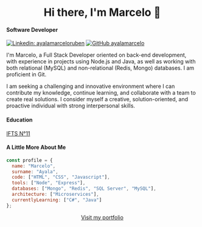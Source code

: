 <h1 align="center">Hi there, I'm Marcelo 👋</h1>
<!--<img align='right' src="https://gist.githubusercontent.com/theAdityaNVS/f5b585d1082da2dffffea32434f37956/raw/7f9552d0a179b4f84059259fa878199e369b069c/GitHub-logo.gif" width="180">-->

#### <p>Software Developer</p>

[![Linkedin: ayalamarceloruben](https://img.shields.io/badge/-ayalamarceloruben-blue?style=flat-square&logo=Linkedin&logoColor=white&link=https://www.linkedin.com/in/ayalamarceloruben/)](https://www.linkedin.com/in/ayalamarceloruben/)
[![GitHub ayalamarcelo](https://img.shields.io/github/followers/ayalamarcelo?label=follow&style=social)](https://github.com/ayalamarcelo)

<p align="left">I'm Marcelo, a Full Stack Developer oriented on back-end development, with experience in projects using Node.js and Java, as well as working with both relational (MySQL) and non-relational (Redis, Mongo) databases. I am proficient in Git.

I am seeking a challenging and innovative environment where I can contribute my knowledge, continue learning, and collaborate with a team to create real solutions. I consider myself a creative, solution-oriented, and proactive individual with strong interpersonal skills.</p>

#### <p>Education</p>

<p><a href="https://www.ifts11.com">IFTS N°11</a></p>

#### <p>A Little More About Me</p>

```javascript
const profile = {
  name: "Marcelo",
  surname: "Ayala",
  code: ["HTML", "CSS", "Javascript"],
  tools: ["Node", "Express"],
  databases: ["Mongo", "Redis", "SQL Server", "MySQL"],
  architecture: ["Microservices"],
  currentlyLearning: ["C#", "Java"]
};
```

<p align="center"><a href="https://ayalamarcelo.github.io/portfolio/" target="_blank" rel="noopener noreferrer">Visit my portfolio</a></p>

<!--
<p>My Stats</p>

<div align="center">
  <img src="https://github-readme-stats.vercel.app/api?username=ayalamarcelo&hide_title=false&hide_rank=false&show_icons=true&include_all_commits=true&count_private=true&disable_animations=false&theme=bear&locale=en&hide_border=true&order=1&custom_title=Github%20Stats" height="150" alt="stats graph"  />
  <img src="https://github-readme-stats.vercel.app/api/top-langs?username=ayalamarcelo&locale=en&hide_title=true&layout=compact&card_width=320&langs_count=5&theme=bear&hide_border=true&order=2" height="150" alt="languages graph"  />
</div> 
-->
